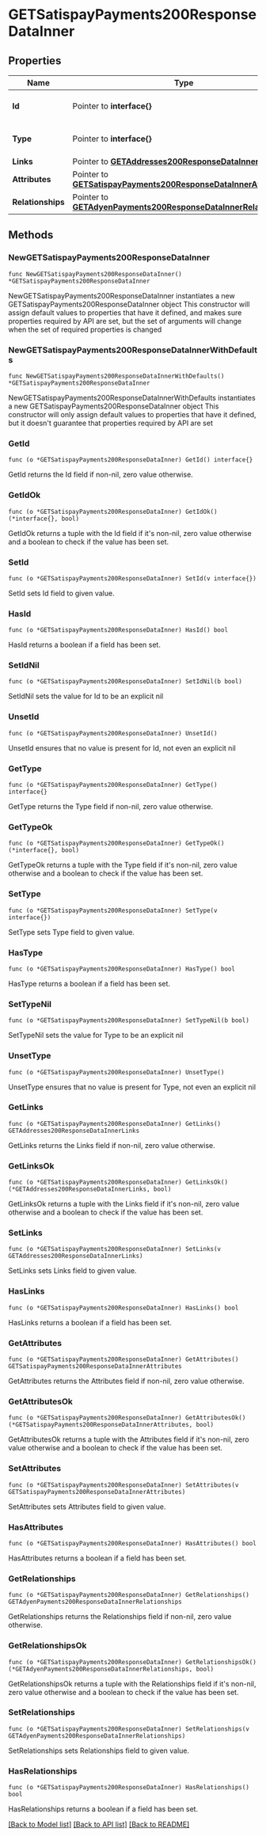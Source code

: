 # GETSatispayPayments200ResponseDataInner

## Properties

Name | Type | Description | Notes
------------ | ------------- | ------------- | -------------
**Id** | Pointer to **interface{}** | The resource&#39;s id | [optional] 
**Type** | Pointer to **interface{}** | The resource&#39;s type | [optional] 
**Links** | Pointer to [**GETAddresses200ResponseDataInnerLinks**](GETAddresses200ResponseDataInnerLinks.md) |  | [optional] 
**Attributes** | Pointer to [**GETSatispayPayments200ResponseDataInnerAttributes**](GETSatispayPayments200ResponseDataInnerAttributes.md) |  | [optional] 
**Relationships** | Pointer to [**GETAdyenPayments200ResponseDataInnerRelationships**](GETAdyenPayments200ResponseDataInnerRelationships.md) |  | [optional] 

## Methods

### NewGETSatispayPayments200ResponseDataInner

`func NewGETSatispayPayments200ResponseDataInner() *GETSatispayPayments200ResponseDataInner`

NewGETSatispayPayments200ResponseDataInner instantiates a new GETSatispayPayments200ResponseDataInner object
This constructor will assign default values to properties that have it defined,
and makes sure properties required by API are set, but the set of arguments
will change when the set of required properties is changed

### NewGETSatispayPayments200ResponseDataInnerWithDefaults

`func NewGETSatispayPayments200ResponseDataInnerWithDefaults() *GETSatispayPayments200ResponseDataInner`

NewGETSatispayPayments200ResponseDataInnerWithDefaults instantiates a new GETSatispayPayments200ResponseDataInner object
This constructor will only assign default values to properties that have it defined,
but it doesn't guarantee that properties required by API are set

### GetId

`func (o *GETSatispayPayments200ResponseDataInner) GetId() interface{}`

GetId returns the Id field if non-nil, zero value otherwise.

### GetIdOk

`func (o *GETSatispayPayments200ResponseDataInner) GetIdOk() (*interface{}, bool)`

GetIdOk returns a tuple with the Id field if it's non-nil, zero value otherwise
and a boolean to check if the value has been set.

### SetId

`func (o *GETSatispayPayments200ResponseDataInner) SetId(v interface{})`

SetId sets Id field to given value.

### HasId

`func (o *GETSatispayPayments200ResponseDataInner) HasId() bool`

HasId returns a boolean if a field has been set.

### SetIdNil

`func (o *GETSatispayPayments200ResponseDataInner) SetIdNil(b bool)`

 SetIdNil sets the value for Id to be an explicit nil

### UnsetId
`func (o *GETSatispayPayments200ResponseDataInner) UnsetId()`

UnsetId ensures that no value is present for Id, not even an explicit nil
### GetType

`func (o *GETSatispayPayments200ResponseDataInner) GetType() interface{}`

GetType returns the Type field if non-nil, zero value otherwise.

### GetTypeOk

`func (o *GETSatispayPayments200ResponseDataInner) GetTypeOk() (*interface{}, bool)`

GetTypeOk returns a tuple with the Type field if it's non-nil, zero value otherwise
and a boolean to check if the value has been set.

### SetType

`func (o *GETSatispayPayments200ResponseDataInner) SetType(v interface{})`

SetType sets Type field to given value.

### HasType

`func (o *GETSatispayPayments200ResponseDataInner) HasType() bool`

HasType returns a boolean if a field has been set.

### SetTypeNil

`func (o *GETSatispayPayments200ResponseDataInner) SetTypeNil(b bool)`

 SetTypeNil sets the value for Type to be an explicit nil

### UnsetType
`func (o *GETSatispayPayments200ResponseDataInner) UnsetType()`

UnsetType ensures that no value is present for Type, not even an explicit nil
### GetLinks

`func (o *GETSatispayPayments200ResponseDataInner) GetLinks() GETAddresses200ResponseDataInnerLinks`

GetLinks returns the Links field if non-nil, zero value otherwise.

### GetLinksOk

`func (o *GETSatispayPayments200ResponseDataInner) GetLinksOk() (*GETAddresses200ResponseDataInnerLinks, bool)`

GetLinksOk returns a tuple with the Links field if it's non-nil, zero value otherwise
and a boolean to check if the value has been set.

### SetLinks

`func (o *GETSatispayPayments200ResponseDataInner) SetLinks(v GETAddresses200ResponseDataInnerLinks)`

SetLinks sets Links field to given value.

### HasLinks

`func (o *GETSatispayPayments200ResponseDataInner) HasLinks() bool`

HasLinks returns a boolean if a field has been set.

### GetAttributes

`func (o *GETSatispayPayments200ResponseDataInner) GetAttributes() GETSatispayPayments200ResponseDataInnerAttributes`

GetAttributes returns the Attributes field if non-nil, zero value otherwise.

### GetAttributesOk

`func (o *GETSatispayPayments200ResponseDataInner) GetAttributesOk() (*GETSatispayPayments200ResponseDataInnerAttributes, bool)`

GetAttributesOk returns a tuple with the Attributes field if it's non-nil, zero value otherwise
and a boolean to check if the value has been set.

### SetAttributes

`func (o *GETSatispayPayments200ResponseDataInner) SetAttributes(v GETSatispayPayments200ResponseDataInnerAttributes)`

SetAttributes sets Attributes field to given value.

### HasAttributes

`func (o *GETSatispayPayments200ResponseDataInner) HasAttributes() bool`

HasAttributes returns a boolean if a field has been set.

### GetRelationships

`func (o *GETSatispayPayments200ResponseDataInner) GetRelationships() GETAdyenPayments200ResponseDataInnerRelationships`

GetRelationships returns the Relationships field if non-nil, zero value otherwise.

### GetRelationshipsOk

`func (o *GETSatispayPayments200ResponseDataInner) GetRelationshipsOk() (*GETAdyenPayments200ResponseDataInnerRelationships, bool)`

GetRelationshipsOk returns a tuple with the Relationships field if it's non-nil, zero value otherwise
and a boolean to check if the value has been set.

### SetRelationships

`func (o *GETSatispayPayments200ResponseDataInner) SetRelationships(v GETAdyenPayments200ResponseDataInnerRelationships)`

SetRelationships sets Relationships field to given value.

### HasRelationships

`func (o *GETSatispayPayments200ResponseDataInner) HasRelationships() bool`

HasRelationships returns a boolean if a field has been set.


[[Back to Model list]](../README.md#documentation-for-models) [[Back to API list]](../README.md#documentation-for-api-endpoints) [[Back to README]](../README.md)


